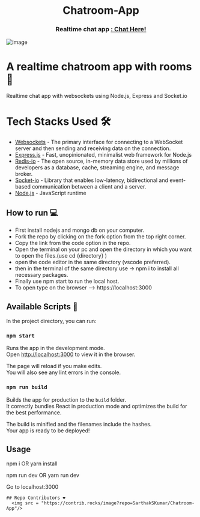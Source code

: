 <div align="center">
  <h1> Chatroom-App </h1>
  <h3>Realtime chat app <a href="https://chatroom-app-lac.vercel.app/"> : Chat Here! </a></h3>
 
</div>
 
![image](https://user-images.githubusercontent.com/113296626/209076040-863136f8-a2c8-48a5-a47a-ef160346681f.png)


   
# A realtime chatroom app with rooms 💬
 Realtime chat app with websockets using Node.js, Express and Socket.io

# Tech Stacks Used 🛠
-   [Websockets](https://developer.mozilla.org/en-US/docs/Web/API/WebSockets_API) - The primary interface for connecting to a WebSocket server and then sending and         receiving data on the connection.
-   [Express.js](https://reactjs.org/) - Fast, unopinionated, minimalist web framework for Node.js
-   [Redis-io](https://redis.io/) - The open source, in-memory data store used by millions of developers as a database, cache, streaming engine, and message broker.
-   [Socket-io](https://socket.io/) - Library that enables low-latency, bidirectional and event-based communication between a client and a server.
-   [Node.js](https://reactjs.org/) - JavaScript runtime

## How to run 💻

- First install nodejs and mongo db on your computer.
- Fork the repo by clicking on the fork option from the top right corner.
- Copy the link from the code option in the repo. 
- Open the terminal on your pc and open the directory in which you want to open the files.(use cd {directory} )
- open the code editor in the same directory (vscode preferred).
- then in the terminal of the same directory use -> npm i to install all necessary packages.
- Finally use npm start to run the local host.
- To open type on the browser --> https://localhost:3000

## Available Scripts 📜

In the project directory, you can run:

### `npm start`

Runs the app in the development mode.\
Open [http://localhost:3000](http://localhost:3000) to view it in the browser.

The page will reload if you make edits.\
You will also see any lint errors in the console.

### `npm run build`

Builds the app for production to the `build` folder.\
It correctly bundles React in production mode and optimizes the build for the best performance.

The build is minified and the filenames include the hashes.\
Your app is ready to be deployed!

## Usage

npm i OR yarn install

npm run dev OR yarn run dev

Go to localhost:3000
```
## Repo Contributors ❤️
  <img src = "https://contrib.rocks/image?repo=SarthakSKumar/Chatroom-App"/>
